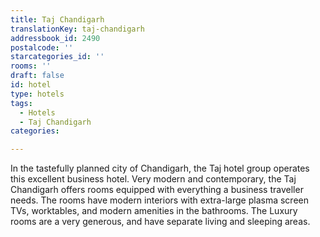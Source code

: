 ```yaml
---
title: Taj Chandigarh
translationKey: taj-chandigarh
addressbook_id: 2490
postalcode: ''
starcategories_id: ''
rooms: ''
draft: false
id: hotel
type: hotels
tags:
  - Hotels
  - Taj Chandigarh
categories:

---
```

In the tastefully planned city of Chandigarh, the Taj hotel group operates this excellent business hotel. Very modern and contemporary, the Taj Chandigarh offers rooms equipped with everything a business traveller needs.  The rooms have modern interiors with extra-large plasma screen TVs, worktables, and modern amenities in the bathrooms. The Luxury rooms are a very generous, and have separate living and sleeping areas.
